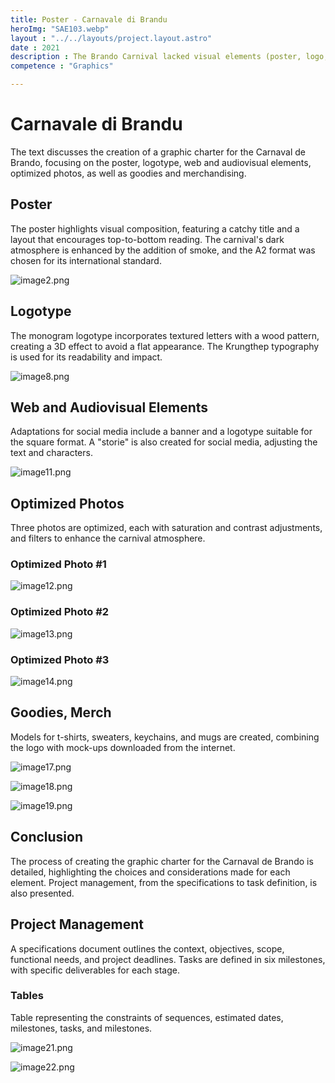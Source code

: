 ```yaml
---
title: Poster - Carnavale di Brandu
heroImg: "SAE103.webp"
layout : "../../layouts/project.layout.astro"
date : 2021
description : The Brando Carnival lacked visual elements (poster, logo, web and audiovisual elements, and merchandise/goodies) to promote itself. Therefore, we created a graphic charter; we will detail the creative process for each element produced."
competence : "Graphics"

---
```

# Carnavale di Brandu
The text discusses the creation of a graphic charter for the Carnaval de Brando, focusing on the poster, logotype, web and audiovisual elements, optimized photos, as well as goodies and merchandising.

## Poster
The poster highlights visual composition, featuring a catchy title and a layout that encourages top-to-bottom reading. The carnival's dark atmosphere is enhanced by the addition of smoke, and the A2 format was chosen for its international standard.

![image2.png](/img/sae103/image2.png)

## Logotype
The monogram logotype incorporates textured letters with a wood pattern, creating a 3D effect to avoid a flat appearance. The Krungthep typography is used for its readability and impact.

![image8.png](/img/sae103/image8.png)

## Web and Audiovisual Elements
Adaptations for social media include a banner and a logotype suitable for the square format. A "storie" is also created for social media, adjusting the text and characters.

![image11.png](/img/sae103/image11.png)

## Optimized Photos
Three photos are optimized, each with saturation and contrast adjustments, and filters to enhance the carnival atmosphere.

### Optimized Photo #1

![image12.png](/img/sae103/image12.png)

### Optimized Photo #2

![image13.png](/img/sae103/image13.png)

### Optimized Photo #3

![image14.png](/img/sae103/image14.png)

## Goodies, Merch
Models for t-shirts, sweaters, keychains, and mugs are created, combining the logo with mock-ups downloaded from the internet.

![image17.png](/img/sae103/image17.png)

![image18.png](/img/sae103/image18.png)

![image19.png](/img/sae103/image19.png)

## Conclusion
The process of creating the graphic charter for the Carnaval de Brando is detailed, highlighting the choices and considerations made for each element. Project management, from the specifications to task definition, is also presented.

## Project Management
A specifications document outlines the context, objectives, scope, functional needs, and project deadlines. Tasks are defined in six milestones, with specific deliverables for each stage.

### Tables

Table representing the constraints of sequences, estimated dates, milestones, tasks, and milestones.

![image21.png](/img/sae103/image21.png)

![image22.png](/img/sae103/image22.png)

